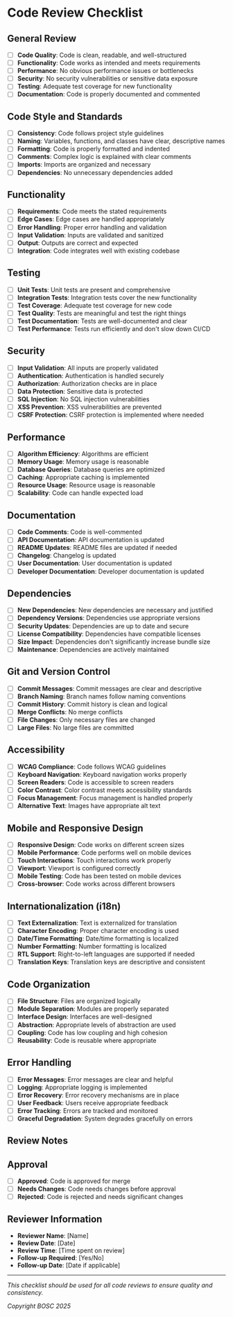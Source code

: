 # Code Review Checklist

## General Review
- [ ] **Code Quality**: Code is clean, readable, and well-structured
- [ ] **Functionality**: Code works as intended and meets requirements
- [ ] **Performance**: No obvious performance issues or bottlenecks
- [ ] **Security**: No security vulnerabilities or sensitive data exposure
- [ ] **Testing**: Adequate test coverage for new functionality
- [ ] **Documentation**: Code is properly documented and commented

## Code Style and Standards
- [ ] **Consistency**: Code follows project style guidelines
- [ ] **Naming**: Variables, functions, and classes have clear, descriptive names
- [ ] **Formatting**: Code is properly formatted and indented
- [ ] **Comments**: Complex logic is explained with clear comments
- [ ] **Imports**: Imports are organized and necessary
- [ ] **Dependencies**: No unnecessary dependencies added

## Functionality
- [ ] **Requirements**: Code meets the stated requirements
- [ ] **Edge Cases**: Edge cases are handled appropriately
- [ ] **Error Handling**: Proper error handling and validation
- [ ] **Input Validation**: Inputs are validated and sanitized
- [ ] **Output**: Outputs are correct and expected
- [ ] **Integration**: Code integrates well with existing codebase

## Testing
- [ ] **Unit Tests**: Unit tests are present and comprehensive
- [ ] **Integration Tests**: Integration tests cover the new functionality
- [ ] **Test Coverage**: Adequate test coverage for new code
- [ ] **Test Quality**: Tests are meaningful and test the right things
- [ ] **Test Documentation**: Tests are well-documented and clear
- [ ] **Test Performance**: Tests run efficiently and don't slow down CI/CD

## Security
- [ ] **Input Validation**: All inputs are properly validated
- [ ] **Authentication**: Authentication is handled securely
- [ ] **Authorization**: Authorization checks are in place
- [ ] **Data Protection**: Sensitive data is protected
- [ ] **SQL Injection**: No SQL injection vulnerabilities
- [ ] **XSS Prevention**: XSS vulnerabilities are prevented
- [ ] **CSRF Protection**: CSRF protection is implemented where needed

## Performance
- [ ] **Algorithm Efficiency**: Algorithms are efficient
- [ ] **Memory Usage**: Memory usage is reasonable
- [ ] **Database Queries**: Database queries are optimized
- [ ] **Caching**: Appropriate caching is implemented
- [ ] **Resource Usage**: Resource usage is reasonable
- [ ] **Scalability**: Code can handle expected load

## Documentation
- [ ] **Code Comments**: Code is well-commented
- [ ] **API Documentation**: API documentation is updated
- [ ] **README Updates**: README files are updated if needed
- [ ] **Changelog**: Changelog is updated
- [ ] **User Documentation**: User documentation is updated
- [ ] **Developer Documentation**: Developer documentation is updated

## Dependencies
- [ ] **New Dependencies**: New dependencies are necessary and justified
- [ ] **Dependency Versions**: Dependencies use appropriate versions
- [ ] **Security Updates**: Dependencies are up to date and secure
- [ ] **License Compatibility**: Dependencies have compatible licenses
- [ ] **Size Impact**: Dependencies don't significantly increase bundle size
- [ ] **Maintenance**: Dependencies are actively maintained

## Git and Version Control
- [ ] **Commit Messages**: Commit messages are clear and descriptive
- [ ] **Branch Naming**: Branch names follow naming conventions
- [ ] **Commit History**: Commit history is clean and logical
- [ ] **Merge Conflicts**: No merge conflicts
- [ ] **File Changes**: Only necessary files are changed
- [ ] **Large Files**: No large files are committed

## Accessibility
- [ ] **WCAG Compliance**: Code follows WCAG guidelines
- [ ] **Keyboard Navigation**: Keyboard navigation works properly
- [ ] **Screen Readers**: Code is accessible to screen readers
- [ ] **Color Contrast**: Color contrast meets accessibility standards
- [ ] **Focus Management**: Focus management is handled properly
- [ ] **Alternative Text**: Images have appropriate alt text

## Mobile and Responsive Design
- [ ] **Responsive Design**: Code works on different screen sizes
- [ ] **Mobile Performance**: Code performs well on mobile devices
- [ ] **Touch Interactions**: Touch interactions work properly
- [ ] **Viewport**: Viewport is configured correctly
- [ ] **Mobile Testing**: Code has been tested on mobile devices
- [ ] **Cross-browser**: Code works across different browsers

## Internationalization (i18n)
- [ ] **Text Externalization**: Text is externalized for translation
- [ ] **Character Encoding**: Proper character encoding is used
- [ ] **Date/Time Formatting**: Date/time formatting is localized
- [ ] **Number Formatting**: Number formatting is localized
- [ ] **RTL Support**: Right-to-left languages are supported if needed
- [ ] **Translation Keys**: Translation keys are descriptive and consistent

## Code Organization
- [ ] **File Structure**: Files are organized logically
- [ ] **Module Separation**: Modules are properly separated
- [ ] **Interface Design**: Interfaces are well-designed
- [ ] **Abstraction**: Appropriate levels of abstraction are used
- [ ] **Coupling**: Code has low coupling and high cohesion
- [ ] **Reusability**: Code is reusable where appropriate

## Error Handling
- [ ] **Error Messages**: Error messages are clear and helpful
- [ ] **Logging**: Appropriate logging is implemented
- [ ] **Error Recovery**: Error recovery mechanisms are in place
- [ ] **User Feedback**: Users receive appropriate feedback
- [ ] **Error Tracking**: Errors are tracked and monitored
- [ ] **Graceful Degradation**: System degrades gracefully on errors

## Review Notes
<!-- Space for additional notes and comments -->

## Approval
- [ ] **Approved**: Code is approved for merge
- [ ] **Needs Changes**: Code needs changes before approval
- [ ] **Rejected**: Code is rejected and needs significant changes

## Reviewer Information
- **Reviewer Name**: [Name]
- **Review Date**: [Date]
- **Review Time**: [Time spent on review]
- **Follow-up Required**: [Yes/No]
- **Follow-up Date**: [Date if applicable]

---

*This checklist should be used for all code reviews to ensure quality and consistency.*

*Copyright BOSC 2025*
